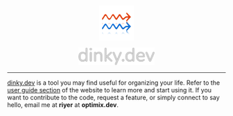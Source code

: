 <p align="center">
  <img src="/src/images/logo.webp" alt="" height="80px" width="80px">

<p align="center">
  <img src="/src/images/banner.webp" alt="" height="40px" width="176.47px">

---

[dinky.dev](https://dinky.dev) is a tool you may find useful for organizing your life. Refer to the [user guide section](https://dinky.dev/help#user-guide) of the website to learn more and start using it. If you want to contribute to the code, request a feature, or simply connect to say hello, email me at **riyer** at **optimix.dev**.
